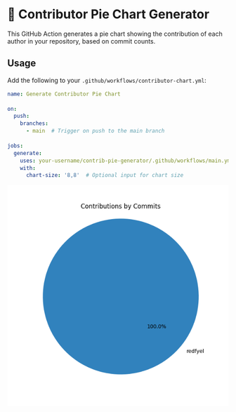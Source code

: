 # 🧁 Contributor Pie Chart Generator

This GitHub Action generates a pie chart showing the contribution of each author in your repository, based on commit counts.

## Usage

Add the following to your `.github/workflows/contributor-chart.yml`:

```yaml
name: Generate Contributor Pie Chart

on:
  push:
    branches:
      - main  # Trigger on push to the main branch

jobs:
  generate:
    uses: your-username/contrib-pie-generator/.github/workflows/main.yml@v1
    with:
      chart-size: '8,8'  # Optional input for chart size


```
![Contributor Pie](contributor-pie.png)
